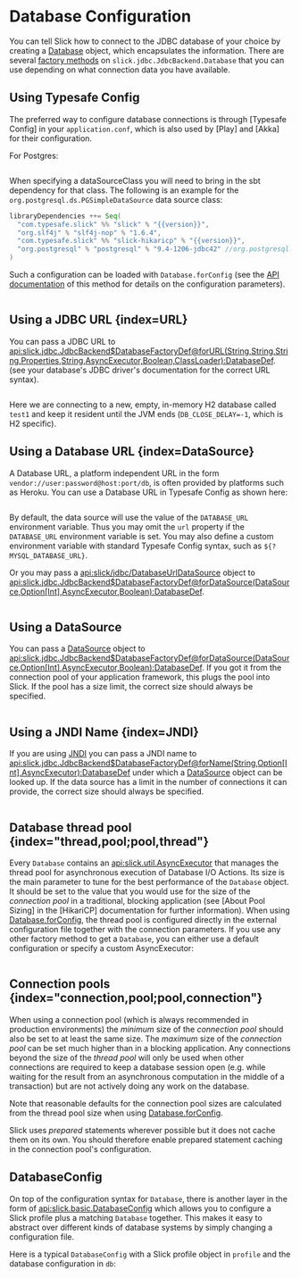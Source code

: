 Database Configuration
======================

You can tell Slick how to connect to the JDBC database of your choice by creating a
[Database](api:slick.jdbc.JdbcBackend@Database:Database) object, which encapsulates the information. There are several
[factory methods](api:slick.jdbc.JdbcBackend$DatabaseFactoryDef) on `slick.jdbc.JdbcBackend.Database` that you can use
depending on what connection data you have available.

Using Typesafe Config
---------------------

The preferred way to configure database connections is through [Typesafe Config] in your
`application.conf`, which is also used by [Play] and [Akka] for their configuration.

For Postgres: 
```yaml src=../code/application.conf#postgres
```

When specifying a dataSourceClass you will need to bring in the sbt dependency for that class. The following is an example for the `org.postgresql.ds.PGSimpleDataSource` data source class:

```scala expandVars=true
libraryDependencies ++= Seq(
  "com.typesafe.slick" %% "slick" % "{{version}}",
  "org.slf4j" % "slf4j-nop" % "1.6.4",
  "com.typesafe.slick" %% "slick-hikaricp" % "{{version}}",
  "org.postgresql" % "postgresql" % "9.4-1206-jdbc42" //org.postgresql.ds.PGSimpleDataSource dependency
)
``` 

Such a configuration can be loaded with `Database.forConfig` (see the
[API documentation](api:slick.jdbc.JdbcBackend$DatabaseFactoryDef@forConfig(String,Config,Driver,ClassLoader):Database)
of this method for details on the configuration parameters).

```scala src=../code/Connection.scala#forConfig
```

Using a JDBC URL {index=URL}
----------------

You can pass a JDBC URL to
<api:slick.jdbc.JdbcBackend$DatabaseFactoryDef@forURL(String,String,String,Properties,String,AsyncExecutor,Boolean,ClassLoader):DatabaseDef>.
(see your database's JDBC driver's documentation for the correct URL syntax).

```scala src=../code/Connection.scala#forURL
```

Here we are connecting to a new, empty, in-memory H2 database called `test1` and keep it resident
until the JVM ends (`DB_CLOSE_DELAY=-1`, which is H2 specific).

Using a Database URL {index=DataSource}
--------------------

A Database URL, a platform independent URL in the form `vendor://user:password@host:port/db`, is often provided by
platforms such as Heroku. You can use a Database URL in Typesafe Config as shown here:

```yaml src=../code/application.conf#dburl
```

By default, the data source will use the value of the `DATABASE_URL` environment variable. Thus you may omit the `url`
property if the `DATABASE_URL` environment variable is set. You may also define a custom environment variable with
standard Typesafe Config syntax, such as `${?MYSQL_DATABASE_URL}`.

Or you may pass a <api:slick/jdbc/DatabaseUrlDataSource> object to
<api:slick.jdbc.JdbcBackend$DatabaseFactoryDef@forDataSource(DataSource,Option[Int],AsyncExecutor,Boolean):DatabaseDef>.

```scala src=../code/Connection.scala#forDatabaseURL
```

Using a DataSource
------------------

You can pass a [DataSource](javaapi:javax/sql/DataSource) object to
<api:slick.jdbc.JdbcBackend$DatabaseFactoryDef@forDataSource(DataSource,Option[Int],AsyncExecutor,Boolean):DatabaseDef>.
If you got it from the connection pool of your application framework, this plugs the pool into Slick. If the pool has
a size limit, the correct size should always be specified.

```scala src=../code/Connection.scala#forDataSource
```

Using a JNDI Name {index=JNDI}
-----------------

If you are using [JNDI](wikipedia:JNDI) you can pass a JNDI name to
<api:slick.jdbc.JdbcBackend$DatabaseFactoryDef@forName(String,Option[Int],AsyncExecutor):DatabaseDef>
under which a [DataSource](javaapi:javax/sql/DataSource) object can be looked up. If the data source has
a limit in the number of connections it can provide, the correct size should always be specified.

```scala src=../code/Connection.scala#forName
```

Database thread pool {index="thread,pool;pool,thread"}
--------------------

Every `Database` contains an <api:slick.util.AsyncExecutor> that manages the thread pool
for asynchronous execution of Database I/O Actions. Its size is the main parameter to tune for the best
performance of the `Database` object. It should be set to the value that you would use for the
size of the *connection pool* in a traditional, blocking application (see [About Pool Sizing]
in the [HikariCP] documentation for further information). When using
[Database.forConfig](api:slick.jdbc.JdbcBackend$DatabaseFactoryDef@forConfig(String,Config,Driver,ClassLoader):Database),
the thread pool is configured directly in the external configuration file together with the connection
parameters. If you use any other factory method to get a `Database`, you can either use a default
configuration or specify a custom AsyncExecutor:

```scala src=../code/Connection.scala#forURL2
```

Connection pools {index="connection,pool;pool,connection"}
----------------

When using a connection pool (which is always recommended in production environments) the *minimum*
size of the *connection pool* should also be set to at least the same size. The *maximum* size of
the *connection pool* can be set much higher than in a blocking application. Any connections beyond
the size of the *thread pool* will only be used when other connections are required to keep a
database session open (e.g. while waiting for the result from an asynchronous computation in the
middle of a transaction) but are not actively doing any work on the database.

Note that reasonable defaults for the connection pool sizes are calculated from the thread pool size when using
[Database.forConfig](api:slick.jdbc.JdbcBackend$DatabaseFactoryDef@forConfig(String,Config,Driver,ClassLoader):Database).

Slick uses *prepared* statements wherever possible but it does not cache them on its own. You
should therefore enable prepared statement caching in the connection pool's configuration.

DatabaseConfig
--------------

On top of the configuration syntax for `Database`, there is another layer in the form of
<api:slick.basic.DatabaseConfig> which allows you to configure a Slick profile plus a
matching `Database` together. This makes it easy to abstract over different kinds of
database systems by simply changing a configuration file.

Here is a typical `DatabaseConfig` with a Slick profile object in `profile` and the database
configuration in `db`:

```yaml src=../code/application.conf#tsql
```
